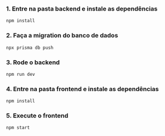 
### 1. Entre na pasta backend e instale as dependências
```
npm install
```
### 2. Faça a migration do banco de dados
```
npx prisma db push
```
### 3. Rode o backend
```
npm run dev
```
### 4. Entre na pasta frontend e instale as dependências
```
npm install
```
### 5. Execute o frontend
```
npm start
```
